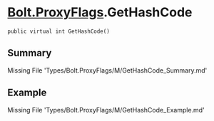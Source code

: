# [Bolt.ProxyFlags](Types/Bolt.ProxyFlags.md).GetHashCode
`public virtual int GetHashCode()`
## Summary
Missing File 'Types/Bolt.ProxyFlags/M/GetHashCode_Summary.md'
## Example
Missing File 'Types/Bolt.ProxyFlags/M/GetHashCode_Example.md'
